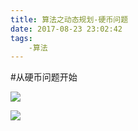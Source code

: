 ```yaml
---
title: 算法之动态规划-硬币问题
date: 2017-08-23 23:02:42
tags:
    -算法
---
```

#从硬币问题开始

![](/images/recursive_coins.png)

![](/images/dp_coins.png)

